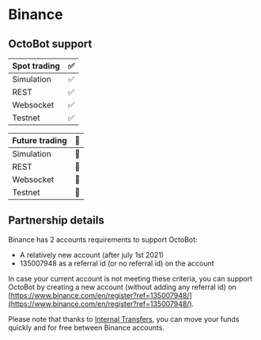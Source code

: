 # Binance

## OctoBot support

| Spot trading | ✅ |
| :--- | :--- |
| Simulation | ✅ |
| REST | ✅ |
| Websocket | ✅ |
| Testnet | ✅ |

| Future trading | 🚧 |
| :--- | :--- |
| Simulation | 🚧 |
| REST | 🚧 |
| Websocket | 🚧 |
| Testnet | 🚧 |



## Partnership details

Binance has 2 accounts requirements to support OctoBot:

* A relatively new account \(after july 1st 2021\)
* 135007948 as a referral id (or no referral id) on the account

In case your current account is not meeting these criteria, you can support OctoBot by creating a new account \(without adding any referral id\) on [https://www.binance.com/en/register?ref=135007948/](https://www.binance.com/en/register?ref=135007948/).

Please note that thanks to [Internal Transfers](https://www.binance.com/en-NG/support/faq/360037037312), you can move your funds quickly and for free between Binance accounts.

